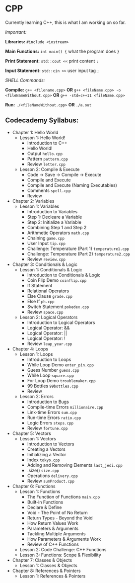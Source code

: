 # CPP
Currently learning C++, this is what I am working on so far.

_Important:_

**Libraries:** ```#include <iostream>```

**Main Functions:** ```int main() {``` what the program does ```}```

**Print Statement:** ```std::cout <<``` print content ```;```

**Input Statement:** ```std::cin >>``` user input tag ```;```

_SHELL Commands:_

**Compile:** ```g++ <filename.cpp>``` **OR** ```g++ <fileName.cpp> -o <fileNameWithout.cpp>``` **OR** ```g++ -std=c++11 <fileName.cpp>```

**Run:** ```./<fileNameWithout.cpp>``` **OR** ```./a.out```

## Codecademy Syllabus:

- Chapter 1: Hello World
  - Lesson 1: Hello World!
    - Introduction to C++
    - Hello World!
    - Output ```hello.cpp```
    - Pattern ```pattern.cpp```
    - Review ```letter.cpp```
  - Lesson 2: Compile & Execute
    - Code -> Save -> Compile -> Execute
    - Compile and Execute
    - Compile and Execute (Naming Executables)
    - Comments ```spell.cpp```
    - Review
- Chapter 2: Variables
  - Lesson 1: Variables
    - Introduction to Variables
    - Step 1: Decleare a Variable
    - Step 2: Initialize a Variable
    - Combining Step 1 and Step 2
    - Arithmetic Operators ```math.cpp```
    - Chaining ```game.cpp```
    - User Input ```tip.cpp```
    - Challenge: Temperature (Part 1) ```temperature1.cpp```
    - Challenge: Temperature (Part 2) ```temperature2.cpp```
    - Review ```review.cpp```
- Chapter 3: Conditionals & Logic
  - Lesson 1: Conditionals & Logic
    - Introduction to Conditionals & Logic
    - Coin Flip Demo ```coinflip.cpp```
    - If Statement 
    - Relational Operators 
    - Else Clause ```grade.cpp```
    - Else If ```ph.cpp```
    - Switch Statement ```pokedex.cpp```
    - Review ```space.cpp```
  - Lesson 2: Logical Operators
     - Introduction to Logical Operators
     - Logical Operator: &&
     - Logical Operator: ||
     - Logical Operator: !
     - Review ```leap_year.cpp```
- Chapter 4: Loops
  - Lesson 1: Loops
    - Introduction to Loops
    - While Loop Demo ```enter_pin.cpp```
    - Guess Number ```guess.cpp```
    - While Loop ```square.cpp```
    - For Loop Demo ```troublemaker.cpp```
    - 99 Bottles ```99bottles.cpp```
    - Review
  - Lesson 2: Errors
    - Introduction to Bugs
    - Compile-time Errors ```millionaire.cpp```
    - Link-time Errors ```sum.cpp```
    - Run-time Errors ```ratio.cpp```
    - Logic Errors ```steps.cpp```
    - Review ```fortune.cpp```
- Chapter 5: Vectors
  - Lesson 1: Vectors
    - Introduction to Vectors
    - Creating a Vectors
    - Initializing a Vector
    - Index ```tokyo.cpp```
    - Adding and Removing Elements ```last_jedi.cpp```
    - .size() ```size.cpp```
    - Operations ```delivery.cpp```
    - Review ```sumProduct.cpp```
- Chapter 6: Functions
  - Lesson 1: Functions
    - The Function of Functions ```main.cpp```
    - Built-in Functions
    - Declare & Define
    - Void - The Point of No Return
    - Return Types - Beyond the Void
    - How Return Values Work
    - Parameters & Arguments
    - Tackling Multiple Arguments
    - How Parameters & Arguments Work
    - Review of C++ Functions
  - Lesson 2: Code Challenge: C++ Functions
  - Lesson 3: Functions: Scope & Flexibility
- Chapter 7: Classes & Objects
  - Lesson 1: Classes & Objects
- Chapter 8: References & Pointers
  - Lesson 1: References & Pointers
